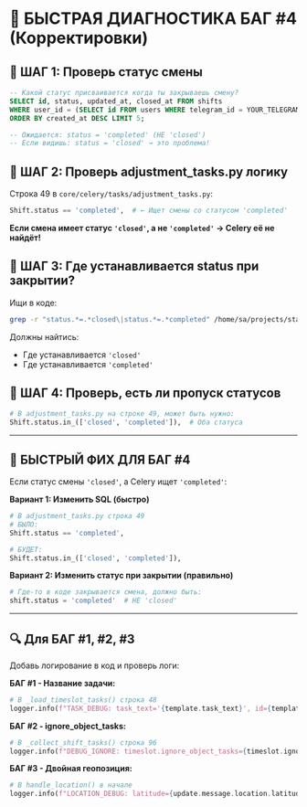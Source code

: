 # 🔧 БЫСТРАЯ ДИАГНОСТИКА БАГ #4 (Корректировки)

## 📌 ШАГ 1: Проверь статус смены

```sql
-- Какой статус присваивается когда ты закрываешь смену?
SELECT id, status, updated_at, closed_at FROM shifts 
WHERE user_id = (SELECT id FROM users WHERE telegram_id = YOUR_TELEGRAM_ID)
ORDER BY created_at DESC LIMIT 5;

-- Ожидается: status = 'completed' (НЕ 'closed')
-- Если видишь: status = 'closed' → это проблема!
```

## 📌 ШАГ 2: Проверь adjustment_tasks.py логику

Строка 49 в `core/celery/tasks/adjustment_tasks.py`:
```python
Shift.status == 'completed',  # ← Ищет смены со статусом 'completed'
```

**Если смена имеет статус `'closed'`, а не `'completed'` → Celery её не найдёт!**

## 📌 ШАГ 3: Где устанавливается status при закрытии?

Ищи в коде:
```bash
grep -r "status.*=.*closed\|status.*=.*completed" /home/sa/projects/staffprobot/apps/web/services/ /home/sa/projects/staffprobot/apps/bot/ --include="*.py"
```

Должны найтись:
- Где устанавливается `'closed'` 
- Где устанавливается `'completed'`

## 📌 ШАГ 4: Проверь, есть ли пропуск статусов

```python
# В adjustment_tasks.py на строке 49, может быть нужно:
Shift.status.in_(['closed', 'completed']),  # Оба статуса
```

---

## 🚀 БЫСТРЫЙ ФИХ ДЛЯ БАГ #4

Если статус смены `'closed'`, а Celery ищет `'completed'`:

**Вариант 1: Изменить SQL (быстро)**
```python
# В adjustment_tasks.py строка 49
# БЫЛО:
Shift.status == 'completed',

# БУДЕТ:
Shift.status.in_(['closed', 'completed']),
```

**Вариант 2: Изменить статус при закрытии (правильно)**
```python
# Где-то в коде закрывается смена, должно быть:
shift.status = 'completed'  # НЕ 'closed'
```

---

## 🔍 Для БАГ #1, #2, #3

Добавь логирование в код и проверь логи:

**БАГ #1 - Название задачи:**
```python
# В _load_timeslot_tasks() строка 48
logger.info(f"TASK_DEBUG: task_text='{template.task_text}', id={template.id}")
```

**БАГ #2 - ignore_object_tasks:**
```python
# В _collect_shift_tasks() строка 96
logger.info(f"DEBUG_IGNORE: timeslot.ignore_object_tasks={timeslot.ignore_object_tasks if timeslot else None}")
```

**БАГ #3 - Двойная геопозиция:**
```python
# В handle_location() в начале
logger.info(f"LOCATION_DEBUG: latitude={update.message.location.latitude}, user_state={user_state}")
```
